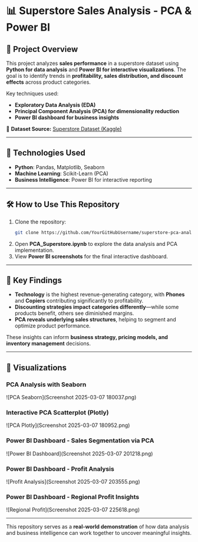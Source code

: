 # 📊 Superstore Sales Analysis - PCA & Power BI  

## 📜 Project Overview  
This project analyzes **sales performance** in a superstore dataset using **Python for data analysis** and **Power BI for interactive visualizations**. The goal is to identify trends in **profitability, sales distribution, and discount effects** across product categories.  

Key techniques used:  
- **Exploratory Data Analysis (EDA)**
- **Principal Component Analysis (PCA) for dimensionality reduction**
- **Power BI dashboard for business insights**  

🔗 **Dataset Source:** [Superstore Dataset (Kaggle)](https://www.kaggle.com/datasets/vivek468/superstore-dataset-final)  

---

## 🚀 Technologies Used  
- **Python**: Pandas, Matplotlib, Seaborn  
- **Machine Learning**: Scikit-Learn (PCA)  
- **Business Intelligence**: Power BI for interactive reporting  

---

## 🛠 How to Use This Repository  
1. Clone the repository:  
   ```sh
   git clone https://github.com/YourGitHubUsername/superstore-pca-analysis.git
   ```
2. Open **PCA_Superstore.ipynb** to explore the data analysis and PCA implementation.  
3. View **Power BI screenshots** for the final interactive dashboard.  

---

## 🎯 Key Findings  
- **Technology** is the highest revenue-generating category, with **Phones** and **Copiers** contributing significantly to profitability.  
- **Discounting strategies impact categories differently**—while some products benefit, others see diminished margins.  
- **PCA reveals underlying sales structures**, helping to segment and optimize product performance.  

These insights can inform **business strategy, pricing models, and inventory management** decisions.  

---

## 📸 Visualizations  

### PCA Analysis with Seaborn  
![PCA Seaborn](Screenshot 2025-03-07 180037.png)

### Interactive PCA Scatterplot (Plotly)  
![PCA Plotly](Screenshot 2025-03-07 180952.png)

### Power BI Dashboard - Sales Segmentation via PCA  
![Power BI Dashboard](Screenshot 2025-03-07 201218.png)

### Power BI Dashboard - Profit Analysis  
![Profit Analysis](Screenshot 2025-03-07 203555.png)

### Power BI Dashboard - Regional Profit Insights  
![Regional Profit](Screenshot 2025-03-07 225618.png)

---

This repository serves as a **real-world demonstration** of how data analysis and business intelligence can work together to uncover meaningful insights.  